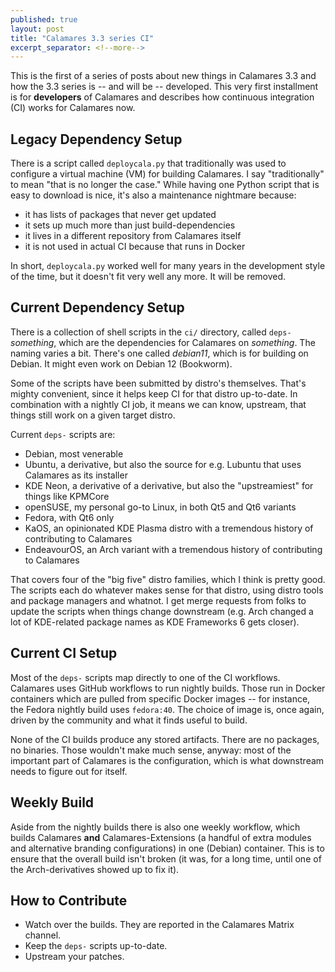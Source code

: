 ```yaml
---
published: true
layout: post
title: "Calamares 3.3 series CI"
excerpt_separator: <!--more-->
---
```


This is the first of a series of posts about new things in Calamares 3.3 and
how the 3.3 series is -- and will be -- developed. This very first installment
is for **developers** of Calamares and describes how continuous integration (CI)
works for Calamares now.

<!--more-->

## Legacy Dependency Setup

There is a script called `deploycala.py` that traditionally was used
to configure a virtual machine (VM) for building Calamares. I say "traditionally" to 
mean "that is no longer the case." While having one Python script
that is easy to download is nice, it's also a maintenance nightmare
because:
- it has lists of packages that never get updated
- it sets up much more than just build-dependencies
- it lives in a different repository from Calamares itself
- it is not used in actual CI because that runs in Docker

In short, `deploycala.py` worked well for many years in the
development style of the time, but it doesn't fit very well any more.
It will be removed.

## Current Dependency Setup

There is a collection of shell scripts in the `ci/` directory,
called `deps-`*something*, which are the dependencies for
Calamares on *something*. The naming varies a bit. There's one
called *debian11*, which is for building on Debian. It might even
work on Debian 12 (Bookworm).

Some of the scripts have been submitted by distro's themselves.
That's mighty convenient, since it helps keep CI for that distro
up-to-date. In combination with a nightly CI job, it means we
can know, upstream, that things still work on a given target distro.

Current `deps-` scripts are:
- Debian, most venerable
- Ubuntu, a derivative, but also the source for e.g. Lubuntu that uses Calamares as its installer
- KDE Neon, a derivative of a derivative, but also the "upstreamiest" for things like KPMCore
- openSUSE, my personal go-to Linux, in both Qt5 and Qt6 variants
- Fedora, with Qt6 only
- KaOS, an opinionated KDE Plasma distro with a tremendous history of contributing to Calamares
- EndeavourOS, an Arch variant with a tremendous history of contributing to Calamares

That covers four of the "big five" distro families, which I think is pretty good.
The scripts each do whatever makes sense for that distro, using distro tools
and package managers and whatnot. I get merge requests from folks to update
the scripts when things change downstream (e.g. Arch changed a lot of
KDE-related package names as KDE Frameworks 6 gets closer).

## Current CI Setup

Most of the `deps-` scripts map directly to one of the CI workflows.
Calamares uses GitHub workflows to run nightly builds.
Those run in Docker containers which are pulled from specific
Docker images -- for instance, the Fedora nightly build uses `fedora:40`.
The choice of image is, once again, driven by the community and what it
finds useful to build.

None of the CI builds produce any stored artifacts. There are no packages,
no binaries. Those wouldn't make much sense, anyway: most of the important
part of Calamares is the configuration, which is what downstream needs
to figure out for itself.

## Weekly Build

Aside from the nightly builds there is also one weekly workflow,
which builds Calamares **and** Calamares-Extensions (a handful of
extra modules and alternative branding configurations) in one
(Debian) container. This is to ensure that the overall build
isn't broken (it was, for a long time, until one of the Arch-derivatives
showed up to fix it).

## How to Contribute

- Watch over the builds. They are reported in the Calamares Matrix channel.
- Keep the `deps-` scripts up-to-date.
- Upstream your patches.
